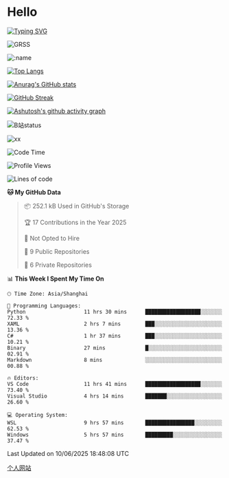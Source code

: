 # Hello


[![Typing SVG](https://readme-typing-svg.demolab.com?font=Fira+Code&pause=1000&color=F78FDE&width=435&lines=Ciallo%ef%bd%9e(%e2%88%a0%e3%83%bb%cf%89%3c+)%e2%8c%92%e2%98%85)](https://git.io/typing-svg)

![GRSS](https://github-readme-steam-card.vercel.app/status/?steamid=76561198221796636&show_in_game_bg=true&show_recent_game_bg=true&animated_avatar=true)

![:name](https://count.getloli.com/get/@hk416?theme=rule34)

[![Top Langs](https://github-readme-stats.vercel.app/api/top-langs/?username=qq583044063qq&locale=cn&hide=javascript,html)](https://github.com/anuraghazra/github-readme-stats)

[![Anurag's GitHub stats](https://github-readme-stats.vercel.app/api?username=qq583044063qq&count_private=true&show_icons=true&locale=cn)](https://github.com/anuraghazra/github-readme-stats)

[![GitHub Streak](https://streak-stats.demolab.com/?user=qq583044063qq&locale=zh_Hans)](https://git.io/streak-stats)

[![Ashutosh's github activity graph](https://github-readme-activity-graph.vercel.app/graph?username=qq583044063qq)](https://github.com/ashutosh00710/github-readme-activity-graph)

![B站status](https://stats.justsong.cn/api/bilibili/?id=3931848&lang=zh-CN)

![xx](xx.gif)

<!--START_SECTION:waka-->
![Code Time](http://img.shields.io/badge/Code%20Time-1%2C639%20hrs%2059%20mins-blue)

![Profile Views](http://img.shields.io/badge/Profile%20Views-3-blue)

![Lines of code](https://img.shields.io/badge/From%20Hello%20World%20I%27ve%20Written-905.4%20thousand%20lines%20of%20code-blue)

**🐱 My GitHub Data** 

> 📦 252.1 kB Used in GitHub's Storage 
 > 
> 🏆 17 Contributions in the Year 2025
 > 
> 🚫 Not Opted to Hire
 > 
> 📜 9 Public Repositories 
 > 
> 🔑 6 Private Repositories 
 > 
📊 **This Week I Spent My Time On** 

```text
🕑︎ Time Zone: Asia/Shanghai

💬 Programming Languages: 
Python                   11 hrs 30 mins      ██████████████████░░░░░░░   72.33 % 
XAML                     2 hrs 7 mins        ███░░░░░░░░░░░░░░░░░░░░░░   13.36 % 
C#                       1 hr 37 mins        ███░░░░░░░░░░░░░░░░░░░░░░   10.21 % 
Binary                   27 mins             █░░░░░░░░░░░░░░░░░░░░░░░░   02.91 % 
Markdown                 8 mins              ░░░░░░░░░░░░░░░░░░░░░░░░░   00.88 % 

🔥 Editors: 
VS Code                  11 hrs 41 mins      ██████████████████░░░░░░░   73.40 % 
Visual Studio            4 hrs 14 mins       ███████░░░░░░░░░░░░░░░░░░   26.60 % 

💻 Operating System: 
WSL                      9 hrs 57 mins       ████████████████░░░░░░░░░   62.53 % 
Windows                  5 hrs 57 mins       █████████░░░░░░░░░░░░░░░░   37.47 % 
```


 Last Updated on 10/06/2025 18:48:08 UTC
<!--END_SECTION:waka-->

[个人网站](https://blog.ayatsukinora.org.cn)
